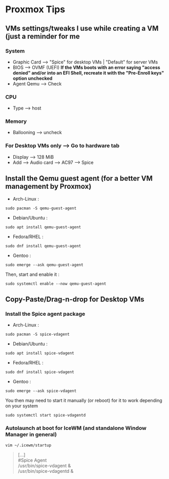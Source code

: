 # Proxmox Tips

## VMs settings/tweaks I use while creating a VM (just a reminder for me

### System

- Graphic Card --> "Spice" for desktop VMs | "Default" for server VMs  
- BIOS --> OVMF (UEFI) **If the VMs boots with an error saying "access denied" and/or into an EFI Shell, recreate it with the "Pre-Enroll keys" option unchecked**
- Agent Qemu --> Check

### CPU

- Type --> host

### Memory

- Ballooning --> uncheck

### For Desktop VMs only --> Go to hardware tab

- Display --> 128 MiB
- Add --> Audio card --> AC97 --> Spice

## Install the Qemu guest agent (for a better VM management by Proxmox)

- Arch-Linux :  

```
sudo pacman -S qemu-guest-agent
```

- Debian/Ubuntu :  

```
sudo apt install qemu-guest-agent
```

- Fedora/RHEL :  

```
sudo dnf install qemu-guest-agent
```

- Gentoo :  

```
sudo emerge --ask qemu-guest-agent
```

Then, start and enable it :  

```
sudo systemctl enable --now qemu-guest-agent
```

## Copy-Paste/Drag-n-drop for Desktop VMs

### Install the Spice agent package

- Arch-Linux :  

```
sudo pacman -S spice-vdagent
```

- Debian/Ubuntu : 

```
sudo apt install spice-vdagent
```

- Fedora/RHEL :  

```
sudo dnf install spice-vdagent
```

- Gentoo :  

```
sudo emerge --ask spice-vdagent
```

You then may need to start it manually (or reboot) for it to work depending on your system

```
sudo systemctl start spice-vdagentd
```

### Autolaunch at boot for IceWM (and standalone Window Manager in general)

```
vim ~/.icewm/startup
```

> [...]  
> #Spice Agent  
> /usr/bin/spice-vdagent &  
> /usr/bin/spice-vdagentd &  

